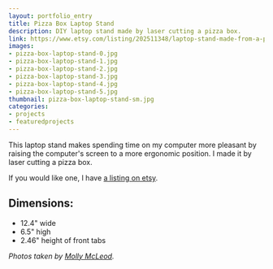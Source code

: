 ```yaml
---
layout: portfolio_entry
title: Pizza Box Laptop Stand
description: DIY laptop stand made by laser cutting a pizza box.
link: https://www.etsy.com/listing/202511348/laptop-stand-made-from-a-pizza-box
images:
- pizza-box-laptop-stand-0.jpg
- pizza-box-laptop-stand-1.jpg
- pizza-box-laptop-stand-2.jpg
- pizza-box-laptop-stand-3.jpg
- pizza-box-laptop-stand-4.jpg
- pizza-box-laptop-stand-5.jpg
thumbnail: pizza-box-laptop-stand-sm.jpg
categories:
- projects
- featuredprojects
---
```


This laptop stand makes spending time on my computer more pleasant by raising the computer's screen to a more ergonomic position. I made it by laser cutting a pizza box.

If you would like one, I have [a listing on etsy](https://www.etsy.com/listing/202511348/laptop-stand-made-from-a-pizza-box).

## Dimensions:
 * 12.4" wide
 * 6.5" high
 * 2.46" height of front tabs


*Photos taken by [Molly McLeod](http://mollymcleod.com/).*
